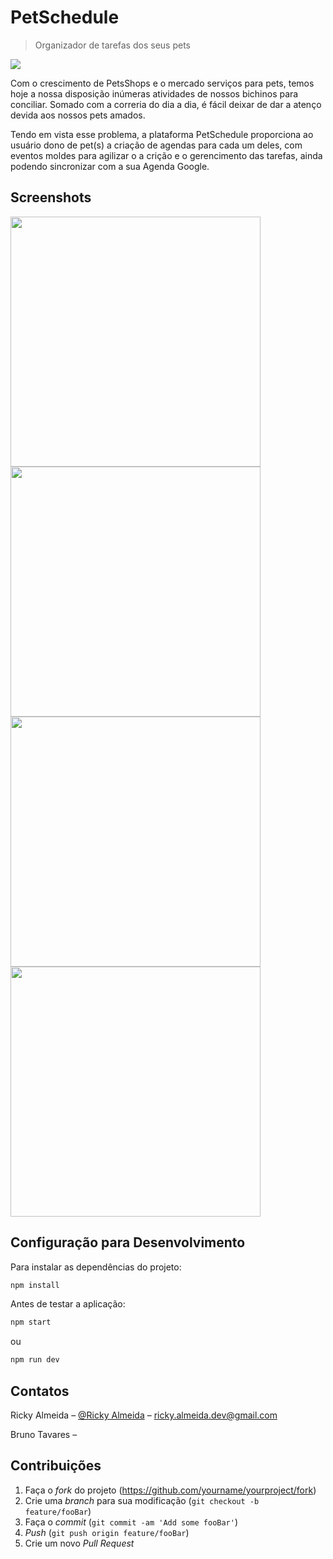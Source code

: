 # PetSchedule
> Organizador de tarefas dos seus pets

<img src="screenshots/...">

Com o crescimento de PetsShops e o mercado serviços para pets, temos hoje a nossa disposição inúmeras atividades de nossos bichinos para conciliar. Somado com a correria do dia a dia, é fácil deixar de dar a atenço devida aos nossos pets amados.

Tendo em vista esse problema, a plataforma PetSchedule proporciona ao usuário dono de pet(s) a criação de agendas para cada um deles, com eventos moldes para agilizar o a crição e o gerencimento das tarefas, ainda podendo sincronizar com a sua Agenda Google.

## Screenshots

<div>
  <img width="400px" src="screenshots/...">
  <img width="400px" src="screenshots/...">
</div>
<div>
  <img width="400px" src="screenshots/...">
  <img width="400px" src="screenshots/...">
</div>

## Configuração para Desenvolvimento

Para instalar as dependências do projeto:

```sh
npm install
```

Antes de testar a aplicação:
```sh
npm start
```
ou
```sh
npm run dev
```

## Contatos

Ricky Almeida – [@Ricky Almeida](https://www.linkedin.com/in/rickyalmeidadev/) – ricky.almeida.dev@gmail.com

Bruno Tavares – 

## Contribuições

1. Faça o _fork_ do projeto (<https://github.com/yourname/yourproject/fork>)
2. Crie uma _branch_ para sua modificação (`git checkout -b feature/fooBar`)
3. Faça o _commit_ (`git commit -am 'Add some fooBar'`)
4. _Push_ (`git push origin feature/fooBar`)
5. Crie um novo _Pull Request_

[npm-image]: https://img.shields.io/npm/v/datadog-metrics.svg?style=flat-square
[npm-url]: https://npmjs.org/package/datadog-metrics
[npm-downloads]: https://img.shields.io/npm/dm/datadog-metrics.svg?style=flat-square
[travis-image]: https://img.shields.io/travis/dbader/node-datadog-metrics/master.svg?style=flat-square
[travis-url]: https://travis-ci.org/dbader/node-datadog-metrics
[wiki]: https://github.com/seunome/seuprojeto/wiki

